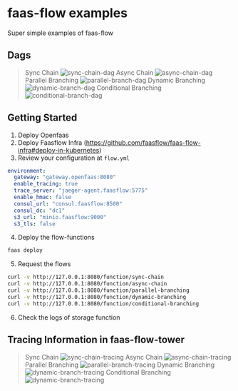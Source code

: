 # faas-flow examples
Super simple examples of faas-flow

## Dags
> Sync Chain
![sync-chain-dag](doc/sync-chain-dag.png)
> Async Chain
![async-chain-dag](doc/async-chain-dag.png)
> Parallel Branching
![parallel-branch-dag](doc/parallel-branch-dag.png)
> Dynamic Branching
![dynamic-branch-dag](doc/dynamic-branch-dag.png)
> Conditional Branching 
![conditional-branch-dag](doc/conditional-branch-dag.png)

## Getting Started 
1. Deploy Openfaas
2. Deploy Faasflow Infra (https://github.com/faasflow/faas-flow-infra#deploy-in-kubernetes)
3. Review your configuration at `flow.yml`
```yml
environment:
  gateway: "gateway.openfaas:8080"
  enable_tracing: true
  trace_server: "jaeger-agent.faasflow:5775"  
  enable_hmac: false
  consul_url: "consul.faasflow:8500"
  consul_dc: "dc1"
  s3_url: "minio.faasflow:9000"
  s3_tls: false
```
4. Deploy the flow-functions
```bash
faas deploy
```
5. Request the flows
```bash
curl -v http://127.0.0.1:8080/function/sync-chain
curl -v http://127.0.0.1:8080/function/async-chain
curl -v http://127.0.0.1:8080/function/parallel-branching
curl -v http://127.0.0.1:8080/function/dynamic-branching
curl -v http://127.0.0.1:8080/function/conditional-branching
``` 
6. Check the logs of storage function

## Tracing Information in faas-flow-tower
> Sync Chain 
![sync-chain-tracing](doc/sync-chain-tracing.png)
> Async Chain
![async-chain-tracing](doc/async-chain-tracing.png)
> Parallel Branching
![parallel-branch-tracing](doc/parallel-branch-tracing.png)
> Dynamic Branching
![dynamic-branch-tracing](doc/dynamic-branch-tracing.png)
> Conditional Branching
![dynamic-branch-tracing](doc/conditional-branch-tracing.png)
